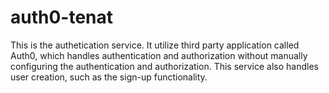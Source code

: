 # auth0-tenat
This is the authetication service. It utilize third party application called Auth0, which handles authentication and authorization without manually configuring the authentication and authorization. This service also handles user creation, such as the sign-up functionality.
